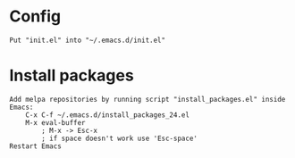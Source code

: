 
# Config
    Put "init.el" into "~/.emacs.d/init.el"

# Install packages
    Add melpa repositories by running script "install_packages.el" inside Emacs:
        C-x C-f ~/.emacs.d/install_packages_24.el
        M-x eval-buffer
            ; M-x -> Esc-x
            ; if space doesn't work use 'Esc-space'
    Restart Emacs
